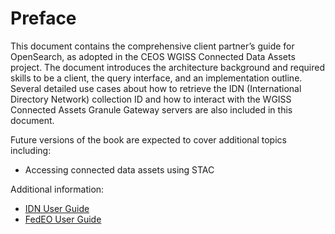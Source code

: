 # Preface

This document contains the comprehensive client partner’s guide for OpenSearch, as adopted in
the CEOS WGISS Connected Data Assets project. The document introduces the architecture
background and required skills to be a client, the query interface, and an implementation outline.
Several detailed use cases about how to retrieve the IDN (International Directory Network)
collection ID and how to interact with the WGISS Connected Assets Granule Gateway servers are
also included in this document.

Future versions of the book are expected to cover additional topics including:

- Accessing connected data assets using STAC

Additional information:

- [IDN User Guide](https://ceos.org/ourwork/workinggroups/wgiss/access/international-directory-network)
- [FedEO User Guide](https://fedeo.ceos.org/intro.html)

